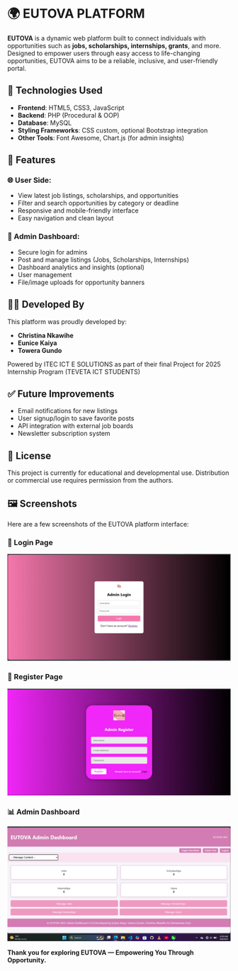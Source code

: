 # 🌍 EUTOVA PLATFORM

**EUTOVA** is a dynamic web platform built to connect individuals with opportunities such as **jobs, scholarships, internships, grants**, and more. Designed to empower users through easy access to life-changing opportunities, EUTOVA aims to be a reliable, inclusive, and user-friendly portal.



## 🔧 Technologies Used

- **Frontend**: HTML5, CSS3, JavaScript
- **Backend**: PHP (Procedural & OOP)
- **Database**: MySQL
- **Styling Frameworks**: CSS custom, optional Bootstrap integration
- **Other Tools**: Font Awesome, Chart.js (for admin insights)


## 🎯 Features

### 🌐 User Side:
- View latest job listings, scholarships, and opportunities
- Filter and search opportunities by category or deadline
- Responsive and mobile-friendly interface
- Easy navigation and clean layout

### 🔐 Admin Dashboard:
- Secure login for admins
- Post and manage listings (Jobs, Scholarships, Internships)
- Dashboard analytics and insights (optional)
- User management
- File/image uploads for opportunity banners


## 👩‍💻 Developed By

This platform was proudly developed by:

- **Christina Nkawihe**  
- **Eunice Kaiya**  
- **Towera Gundo**

Powered by ITEC ICT E SOLUTIONS as part of their final Project for 2025 Internship Program (TEVETA ICT STUDENTS)

## ✅ Future Improvements
- Email notifications for new listings
- User signup/login to save favorite posts
- API integration with external job boards
- Newsletter subscription system


## 📌 License
This project is currently for educational and developmental use. Distribution or commercial use requires permission from the authors.

## 🖼️ Screenshots

Here are a few screenshots of the EUTOVA platform interface:

### 🔐 Login Page
![Login Page](screenshots/login.png)

### 📝 Register Page
![Register Page](screenshots/register.png)

### 📊 Admin Dashboard
![Dashboard](screenshots/dashboard.png)



**Thank you for exploring EUTOVA — Empowering You Through Opportunity.**
